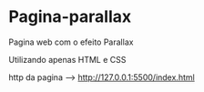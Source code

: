 # Pagina-parallax

Pagina web com o efeito Parallax

Utilizando apenas HTML e CSS

http da pagina --> http://127.0.0.1:5500/index.html

